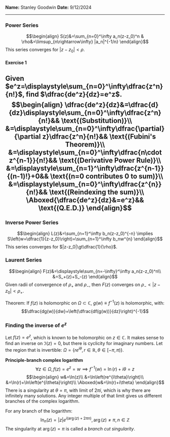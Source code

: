 **Name:** Stanley Goodwin
**Date:** 9/12/2024

---
### Power Series
$$\begin{align}
S(z)&=\sum_{n=0}^\infty a_n(z-z_0)^n & \rho&=\limsup_{n\rightarrow\infty} |a_n|^{-1/n}
\end{align}$$
This series converges for $|z-z_0|\lt\rho$.
#### Exercise 1
Given $e^z=\displaystyle\sum_{n=0}^\infty\dfrac{z^n}{n!}$, find $\dfrac{de^z}{dz}=e^z$.
$$\begin{align}
\dfrac{de^z}{dz}&=\dfrac{d}{dz}\displaystyle\sum_{n=0}^\infty\dfrac{z^n}{n!}&& \text{(Substitution)}\\
&=\displaystyle\sum_{n=0}^\infty\dfrac{\partial}{\partial z}\dfrac{z^n}{n!}&& \text{(Fubini's Theorem)}\\
&=\displaystyle\sum_{n=0}^\infty\dfrac{n\cdot z^{n-1}}{n!}&& \text{(Derivative Power Rule)}\\
&=\displaystyle\sum_{n=1}^\infty\dfrac{z^{n-1}}{(n-1)!}+0&& \text{(n=0 contributes 0 to sum)}\\
&=\displaystyle\sum_{n=0}^\infty\dfrac{z^{n}}{n!}&& \text{(Reindexing the sum)}\\
\Aboxed{\dfrac{de^z}{dz}&=e^z}&& \text{(Q.E.D.)}
\end{align}$$
---

### Inverse Power Series
$$\begin{align}
L(z)&=\sum_{n=1}^\infty b_n(z-z_0)^{-n} \implies S\left(w=\dfrac{1}{z-z_0}\right)=\sum_{n=1}^\infty b_nw^{n}
\end{align}$$
This series converges for $|z-z_0|\gt\dfrac{1}{\rho}$.

### Laurent Series
$$\begin{align}
F(z)&=\displaystyle\sum_{n=-\infty}^\infty a_n(z-z_0)^n\\
&=S_+(z)+S_-(z)
\end{align}$$
Given radii of convergence of $\rho_+$ and $\rho_-$, then $F(z)$ converges on $\rho_-\lt|z-z_0|\lt\rho_+$.



Theorem: If $f(z)$ is holomorphic on $\Omega\subset\mathbb{C}$, $g\left(w\right)\equiv f^{-1}(z)$ is holomorphic, with:
$$\dfrac{dg(w)}{dw}=\left(\dfrac{df(g(w))}{dz}\right)^{-1}$$


### Finding the inverse of $e^z$
Let $f(z)=e^z$, which is known to be holomorphic on $z\in\mathbb{C}$.
It makes sense to find an inverse on $\Im(z)=0$, but there is cyclicity for imaginary numbers.
Let the region that is invertible: $\Omega=\left\{re^{i\theta}, r\in\mathbb{R}, \theta\in[-\pi,\pi)\right\}$.

**Principle-branch complex logarithm**
$$\forall z\in\Omega, f(z)=e^z=w \implies f^{-1}(w)=\ln(r)+i\theta=z$$
$$\begin{align}
w&=\ln(z)\\
&=\ln\left(re^{i\theta}\right)\\
&=\ln(r)+\ln\left(e^{i\theta}\right)\\
\Aboxed{w&=\ln(r)+i\theta}
\end{align}$$
There is a singularity at $\theta=\pi$, with limit of $2\pi i$, which is why there are infinitely many solutions.
Any integer multiple of that limit gives us different branches of the complex logarithm.

For any branch of the logarithm:
$$\ln_n(z)=|z|e^{i\left(\arg(z)+2\pi n\right)},\arg(z)\ne\pi, n\in\mathbb{Z}$$
The singularity at $\arg(z)=\pi$ is called a *branch cut singularity*.
